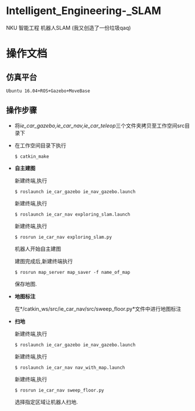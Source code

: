 # Intelligent_Engineering-_SLAM
NKU 智能工程 机器人SLAM
(我又创造了一份垃圾qaq)
# 操作文档

## 仿真平台

`Ubuntu 16.04+ROS+Gazebo+MoveBase`

## 操作步骤

- 将*ie_car_gazebo,ie_car_nav,ie_car_teleop*三个文件夹拷贝至工作空间src目录下

- 在工作空间目录下执行

  ```xml-dtd
  $ catkin_make
  ```

- **自主建图**

  新建终端,执行

  ```xml-dtd
  $ roslaunch ie_car_gazebo ie_nav_gazebo.launch
  ```

  新建终端,执行

  ```xml-dtd
  $ roslaunch ie_car_nav exploring_slam.launch
  ```

  新建终端,执行

  ```xml-dtd
  $ rosrun ie_car_nav exploring_slam.py
  ```

  机器人开始自主建图

  建图完成后,新建终端执行

  ```xml-dtd
  $ rosrun map_server map_saver -f name_of_map
  ```

  保存地图.

- **地图标注**

  在*/catkin_ws/src/ie_car_nav/src/sweep_floor.py*文件中进行地图标注

- **扫地**

  新建终端,执行

  ```xml-dtd
  $ roslaunch ie_car_gazebo ie_nav_gazebo.launch
  ```

  新建终端,执行

  ```xml-dtd
  $ roslaunch ie_car_nav nav_with_map.launch
  ```

  新建终端,执行

  ```xml-dtd
  $ rosrun ie_car_nav sweep_floor.py
  ```

  选择指定区域让机器人扫地.

